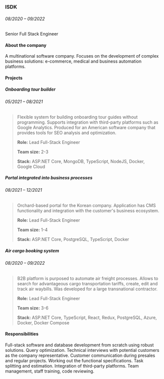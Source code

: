 ### ISDK
###### <div class='dateRange'>08/2020 – 09/2022</div>

Senior Full Stack Engineer

#### About the company
A multinational software company. Focuses on the development of complex business solutions: e-commerce, medical and business automation platforms.

#### Projects

##### Onboarding tour builder
###### <div class='dateRange'>05/2021 – 08/2021</div>

> Flexible system for building onboarding tour guides without programming. Supports integration with third-party platforms such as Google Analytics. Produced for an American software company that provides tools for SEO analysis and optimization.
>
> **Role:** Lead Full-Stack Engineer
>
> **Team size:** 2-3
>
> **Stack:** ASP.NET Core, MongoDB, TypeScript, NodeJS, Docker, Google Cloud

##### Portal integrated into business processes
###### <div class='dateRange'>08/2021 – 12/2021</div>

> Orchard-based portal for the Korean company. Application has CMS functionality and integration with the customer's business ecosystem.
>
> **Role:** Lead Full-Stack Engineer
>
> **Team size:** 1-4
>
> **Stack:** ASP.NET Core, PostgreSQL, TypeScript, Docker

##### Air cargo booking system
###### <div class='dateRange'>08/2020 – 09/2022</div>

> B2B platform is purposed to automate air freight processes. Allows to search for advantageous cargo transportation tariffs, create, edit and track air waybills. Was developed for a large transnational contractor.
>
> **Role:** Lead Full-Stack Engineer
>
> **Team size:** 3-6
>
> **Stack:** ASP.NET Core, TypeScript, React, Redux, PostgreSQL, Azure, Docker, Docker Compose

#### Responsibilities
Full-stack software and database development from scratch using robust solutions. Query optimization. Technical interviews with potential customers as the company representative. Customer communication during presales and regular projects. Working out the functional specifications. Task splitting and estimation. Integration of third-party platforms. Team management, staff training, code reviewing.